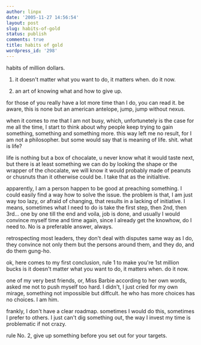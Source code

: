 ```yaml
---
author: linpx
date: '2005-11-27 14:56:54'
layout: post
slug: habits-of-gold
status: publish
comments: true
title: habits of gold
wordpress_id: '298'
---
```


habits of million dollars.

1. it doesn't matter what you want to do, it matters when. do it now.

2. an art of knowing what and how to give up.

  
for those of you really have a lot more time than I do, you can read it. be
aware, this is none but an american antelope, jump, jump without nexus.

  
when it comes to me that I am not busy, which, unfortunetely is the case for
me all the time, I start to think about why people keep trying to gain
something, something and something more. this way left me no result, for I am
not a philosopher. but some would say that is meaning of life. shit. what is
life?

  
life is nothing but a box of chocalate, u never know what it would taste next,
but there is at least something we can do by looking the shape or the wrapper
of the chocalate, we will know it would probably made of peanuts or chusnuts
than it otherwise could be. I take that as the initialtive.

  
apparently, I am a person happen to be good at preaching something. I could
easily find a way how to solve the issue. the problem is that, I am just way
too lazy, or afraid of changing, that results in a lacking of initiative. I
means, sometimes what I need to do is take the first step, then 2nd, then
3rd... one by one till the end and voila, job is done, and usually I would
convince myself time and time again, since I already get the knowhow, do I
need to. No is a preferable answer, always.

  
retrospecting most leaders, they don't deal with disputes same way as I do,
they convince not only them but the persons around them, and they do, and do
them gung-ho.

  
ok, here comes to my first conclusion, rule 1 to make you're 1st million bucks
is it doesn't matter what you want to do, it matters when. do it now.

  
one of my very best friends, or, Miss Barbie according to her own words, asked
me not to push myself too hard. I didn't, I just cried for my own mirage,
something not impossible but diffcult. he who has more choices has no choices.
I am him.

  
frankly, I don't have a clear roadmap. sometimes I would do this, sometimes I
prefer to others. I just can't dig something out, the way I invest my time is
problematic if not crazy.

  
rule No. 2, give up something before you set out for your targets.

  

